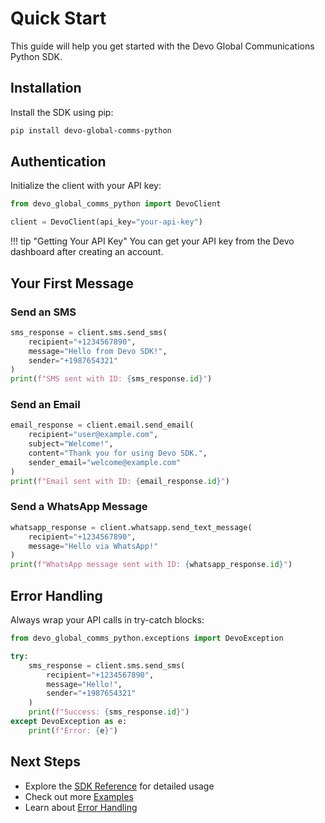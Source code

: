 # Quick Start

This guide will help you get started with the Devo Global Communications Python SDK.

## Installation

Install the SDK using pip:

```bash
pip install devo-global-comms-python
```

## Authentication

Initialize the client with your API key:

```python
from devo_global_comms_python import DevoClient

client = DevoClient(api_key="your-api-key")
```

!!! tip "Getting Your API Key"
    You can get your API key from the Devo dashboard after creating an account.

## Your First Message

### Send an SMS

```python
sms_response = client.sms.send_sms(
    recipient="+1234567890",
    message="Hello from Devo SDK!",
    sender="+1987654321"
)
print(f"SMS sent with ID: {sms_response.id}")
```

### Send an Email

```python
email_response = client.email.send_email(
    recipient="user@example.com",
    subject="Welcome!",
    content="Thank you for using Devo SDK.",
    sender_email="welcome@example.com"
)
print(f"Email sent with ID: {email_response.id}")
```

### Send a WhatsApp Message

```python
whatsapp_response = client.whatsapp.send_text_message(
    recipient="+1234567890",
    message="Hello via WhatsApp!"
)
print(f"WhatsApp message sent with ID: {whatsapp_response.id}")
```

## Error Handling

Always wrap your API calls in try-catch blocks:

```python
from devo_global_comms_python.exceptions import DevoException

try:
    sms_response = client.sms.send_sms(
        recipient="+1234567890",
        message="Hello!",
        sender="+1987654321"
    )
    print(f"Success: {sms_response.id}")
except DevoException as e:
    print(f"Error: {e}")
```

## Next Steps

- Explore the [SDK Reference](sdk/sms.md) for detailed usage
- Check out more [Examples](examples.md)
- Learn about [Error Handling](error_handling.md)
